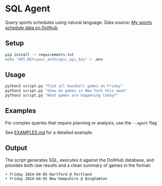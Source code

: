 # SQL Agent

Query sports schedules using natural language. Data source: [My sports schedule data on Dolthub](https://www.dolthub.com/repositories/gmichnikov/sports-schedules)

## Setup

```bash
pip install -r requirements.txt
echo "API_KEY=your_anthropic_api_key" > .env
```

## Usage

```bash
python3 script.py "Find all baseball games on Friday"
python3 script.py "Show me games in New York this week"
python3 script.py "What games are happening today?"
```

## Examples

For complex queries that require planning or analysis, use the `--agent` flag

See [EXAMPLES.md](EXAMPLES.md) for a detailed example.

## Output

The script generates SQL, executes it against the DoltHub database, and provides both raw results and a clean summary of games in the format:

```
• Friday 2024-04-05 Hartford @ Portland
• Friday 2024-04-05 New Hampshire @ Binghamton
```

